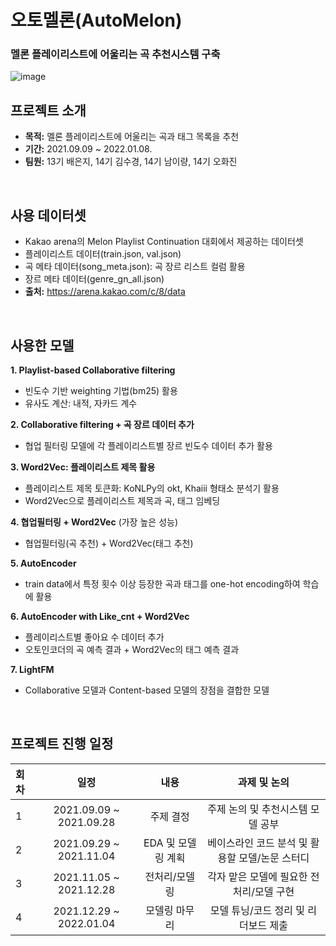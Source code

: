 # 오토멜론(AutoMelon)
### 멜론 플레이리스트에 어울리는 곡 추천시스템 구축
![image](https://user-images.githubusercontent.com/91919178/149717556-a3e2b8b7-fce6-4f1a-a4dd-4aa7c46ffd05.png)
<br>

## 프로젝트 소개
- **목적:** 멜론 플레이리스트에 어울리는 곡과 태그 목록을 추천
- **기간:** 2021.09.09 ~ 2022.01.08.
- **팀원:** 13기 배은지, 14기 김수경, 14기 남이량, 14기 오화진  <br>
<br>

## 사용 데이터셋
- Kakao arena의 Melon Playlist Continuation 대회에서 제공하는 데이터셋
- 플레이리스트 데이터(train.json, val.json)
- 곡 메타 데이터(song_meta.json): 곡 장르 리스트 컬럼 활용
- 장르 메타 데이터(genre_gn_all.json)
- **출처:** https://arena.kakao.com/c/8/data 
<br> 

## 사용한 모델
**1. Playlist-based Collaborative filtering**
- 빈도수 기반 weighting 기법(bm25) 활용
- 유사도 계산: 내적, 자카드 계수   
   
**2. Collaborative filtering + 곡 장르 데이터 추가**
- 협업 필터링 모델에 각 플레이리스트별 장르 빈도수 데이터 추가 활용

**3. Word2Vec: 플레이리스트 제목 활용**
- 플레이리스트 제목 토큰화: KoNLPy의 okt, Khaiii 형태소 분석기 활용
- Word2Vec으로 플레이리스트 제목과 곡, 태그 임베딩

**4. 협업필터링 + Word2Vec** (가장 높은 성능)
- 협업필터링(곡 추천) + Word2Vec(태그 추천)

**5. AutoEncoder**
- train data에서 특정 횟수 이상 등장한 곡과 태그를 one-hot encoding하여 학습에 활용

**6. AutoEncoder with Like_cnt + Word2Vec**
- 플레이리스트별 좋아요 수 데이터 추가
- 오토인코더의 곡 예측 결과 + Word2Vec의 태그 예측 결과

**7. LightFM**
- Collaborative 모델과 Content-based 모델의 장점을 결합한 모델
<br>

## 프로젝트 진행 일정  

|   회차   |   일정   |   내용   |   과제 및 논의   |
|:----------------------------|:----------------------------:|:--------------------:|:-------------------:|
|  1  | 2021.09.09 ~ 2021.09.28 | 주제 결정 | 주제 논의 및 추천시스템 모델 공부 |
|  2  | 2021.09.29 ~ 2021.11.04 | EDA 및 모델링 계획 | 베이스라인 코드 분석 및 활용할 모델/논문 스터디 |
|  3  | 2021.11.05 ~ 2021.12.28 | 전처리/모델링 | 각자 맡은 모델에 필요한 전처리/모델 구현 |
|  4  | 2021.12.29 ~ 2022.01.04 | 모델링 마무리 | 모델 튜닝/코드 정리 및 리더보드 제출 |
<br>
